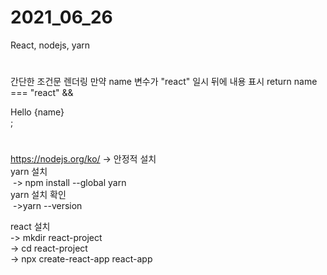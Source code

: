# 2021_06_26
React, nodejs, yarn
#
간단한 조건문 렌더링
만약 name 변수가 "react" 일시 뒤에 내용 표시
return name === "react" && <div class="App">Hello {name} </div>;
#

#
https://nodejs.org/ko/ -> 안정적 설치 <br>
yarn 설치 <br>
  &nbsp;-> npm install --global yarn <br>
yarn 설치 확인 <br> 
  &nbsp;->yarn --version <br>

react 설치 <br>
  -> mkdir  react-project <br>
    -> cd react-project <br>
      -> npx create-react-app react-app
#
